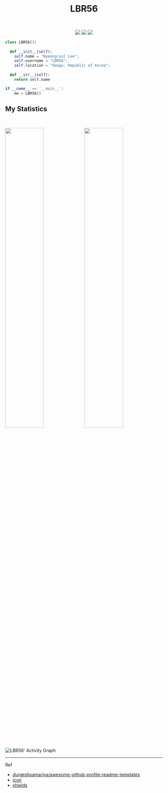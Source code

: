 <h1 align="center">
  <b>LBR56</b>
</h1>

<!-- Test  -->

<br>

<p>
<div align="center">
  <img src="https://img.shields.io/badge/Python-3776AB?style=for-the-badge&logo=python&logoColor=white">
  <img src="https://img.shields.io/badge/GitHub-181717?style=for-the-badge&logo=github&logoColor=white">  
  <img src="https://img.shields.io/badge/pandas-150458?style=for-the-badge&logo=pandas&logoColor=white">  
</div>
</p>

```python
class LBR56():
    
  def __init__(self):
    self.name = "Byeongryul Lee";
    self.username = "LBR56";
    self.location = "Daegu, Republic of Korea";
  
  def __str__(self):
    return self.name

if __name__ == '__main__':
    me = LBR56()
```

## My Statistics

<br/>
<p align="left">
  <img width="49.5%" src="https://github-readme-stats.vercel.app/api?username=LBR56&show_icons=true&hide_border=true" />
    <img width="49.5%" src="https://github-readme-streak-stats.herokuapp.com/?user=LBR56&hide_border=true" />
</p>
<br>

![LBR56' Activity Graph](https://activity-graph.herokuapp.com/graph?username=LBR56&custom_title=LBR56%20Trips's%20Contribution%20Graph&theme=gruvbox&&hide_border=true&line=d1a01f&point=c58545)

------

Ref

- [durgeshsamariya/awesome-github-profile-readme-templates](https://github.com/durgeshsamariya/awesome-github-profile-readme-templates/tree/master/templates)
- [icon](https://simpleicons.org/)
- [shields](https://shields.io/)
